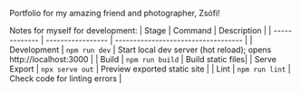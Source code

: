 Portfolio for my amazing friend and photographer, Zsófi!

Notes for myself for development:
| Stage         | Command           | Description                         |
| ------------- | ----------------- | ----------------------------------- |
| Development   | `npm run dev`     | Start local dev server (hot reload); opens http://localhost:3000 |
| Build         | `npm run build`   | Build static files|
| Serve Export  | `npx serve out`   | Preview exported static site        |
| Lint          | `npm run lint`    | Check code for linting errors       |
